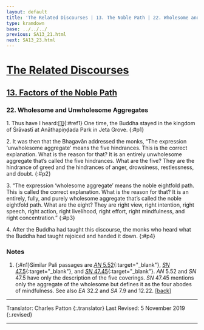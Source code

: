 ```yaml
---
layout: default
title: 'The Related Discourses | 13. The Noble Path | 22. Wholesome and Unwholesome Aggregates'
type: kramdown
base: ../../../
previous: SA13_21.html
next: SA13_23.html
---
```


# [The Related Discourses](../index.html)
## [13. Factors of the Noble Path](index.html)
### 22. Wholesome and Unwholesome Aggregates

1\. Thus have I heard:[\[1\]](#n1){:#ref1} One time, the Buddha stayed in the kingdom of Śrāvastī at Anāthapiṇḍada Park in Jeta Grove.
{:#p1}

2\. It was then that the Bhagavān addressed the monks, “The expression ‘unwholesome aggregate’ means the five hindrances. This is the correct explanation. What is the reason for that? It is an entirely unwholesome aggregate that’s called the five hindrances. What are the five? They are the hindrance of greed and the hindrances of anger, drowsiness, restlessness, and doubt.
{:#p2}

3\. “The expression ‘wholesome aggregate’ means the noble eightfold path. This is called the correct explanation. What is the reason for that? It is an entirely, fully, and purely wholesome aggregate that’s called the noble eightfold path. What are the eight? They are right view, right intention, right speech, right action, right livelihood, right effort, right mindfulness, and right concentration.”
{:#p3}

4\. After the Buddha had taught this discourse, the monks who heard what the Buddha had taught rejoiced and handed it down.
{:#p4}

### Notes
1. {:#n1}Similar Pali passages are [*AN* 5.52](https://suttacentral.net/an5.52){:target="_blank"}, [*SN* 47.5](https://suttacentral.net/sn47.5){:target="_blank"}, and [*SN* 47.45](https://suttacentral.net/sn47.45){:target="_blank"}. *AN* 5.52 and *SN* 47.5 have only the description of the five coverings. *SN* 47.45 mentions only the aggregate of the wholesome but defines it as the four abodes of mindfulness. See also *EA* 32.2 and *SA* 7.9 and 12.22. [\[back\]](#ref1)

---

Translator: Charles Patton
{:.translator}
Last Revised: 5 November 2019
{:.revised}

---